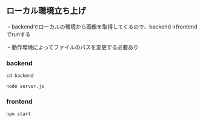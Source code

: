 ## ローカル環境立ち上げ
・backendでローカルの環境から画像を取得してくるので、backend->frontendでrunする

・動作環境によってファイルのパスを変更する必要あり

### backend
``` cd backend ```

``` node server.js ```

### frontend
``` npm start ```
